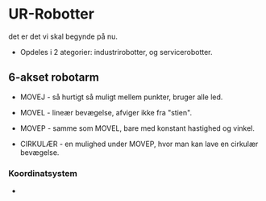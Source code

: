 # UR-Robotter
det er det vi skal begynde på nu. 

* Opdeles i 2 ategorier: industrirobotter, og servicerobotter.


## 6-akset robotarm

* MOVEJ - så hurtigt så muligt mellem punkter, bruger alle led.
* MOVEL - lineær bevægelse, afviger ikke fra "stien". 
* MOVEP - samme som MOVEL, bare med konstant hastighed og vinkel. 

* CIRKULÆR - en mulighed under MOVEP, hvor man kan lave en cirkulær bevægelse. 

### Koordinatsystem

* 